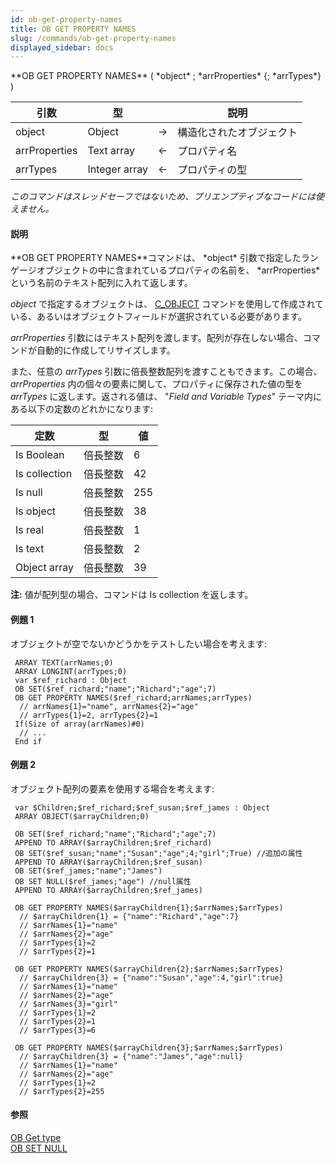 ```yaml
---
id: ob-get-property-names
title: OB GET PROPERTY NAMES
slug: /commands/ob-get-property-names
displayed_sidebar: docs
---
```


<!--REF #_command_.OB GET PROPERTY NAMES.Syntax-->**OB GET PROPERTY NAMES** ( *object* ; *arrProperties* {; *arrTypes*} )<!-- END REF-->
<!--REF #_command_.OB GET PROPERTY NAMES.Params-->
| 引数 | 型 |  | 説明 |
| --- | --- | --- | --- |
| object | Object | &#8594;  | 構造化されたオブジェクト |
| arrProperties | Text array | &#8592; | プロパティ名 |
| arrTypes | Integer array | &#8592; | プロパティの型 |

<!-- END REF-->

*このコマンドはスレッドセーフではないため、プリエンプティブなコードには使えません。*


#### 説明 

<!--REF #_command_.OB GET PROPERTY NAMES.Summary-->**OB GET PROPERTY NAMES**コマンドは、 *object* 引数で指定したランゲージオブジェクトの中に含まれているプロパティの名前を、 *arrProperties* という名前のテキスト配列に入れて返します。<!-- END REF-->

*object* で指定するオブジェクトは、 [C\_OBJECT](c-object.md) コマンドを使用して作成されている、あるいはオブジェクトフィールドが選択されている必要があります。

*arrProperties* 引数にはテキスト配列を渡します。配列が存在しない場合、コマンドが自動的に作成してリサイズします。

また、任意の *arrTypes* 引数に倍長整数配列を渡すこともできます。この場合、 *arrProperties* 内の個々の要素に関して、プロパティに保存された値の型を *arrTypes* に返します。返される値は、 "*Field and Variable Types*" テーマ内にある以下の定数のどれかになります:

| 定数            | 型    | 値   |
| ------------- | ---- | --- |
| Is Boolean    | 倍長整数 | 6   |
| Is collection | 倍長整数 | 42  |
| Is null       | 倍長整数 | 255 |
| Is object     | 倍長整数 | 38  |
| Is real       | 倍長整数 | 1   |
| Is text       | 倍長整数 | 2   |
| Object array  | 倍長整数 | 39  |

**注:** 値が配列型の場合、コマンドは Is collection を返します。

#### 例題 1 

オブジェクトが空でないかどうかをテストしたい場合を考えます:

```4d
 ARRAY TEXT(arrNames;0)
 ARRAY LONGINT(arrTypes;0)
 var $ref_richard : Object
 OB SET($ref_richard;"name";"Richard";"age";7)
 OB GET PROPERTY NAMES($ref_richard;arrNames;arrTypes)
  // arrNames{1}="name", arrNames{2}="age"
  // arrTypes{1}=2, arrTypes{2}=1
 If(Size of array(arrNames)#0)
  // ...
 End if
```

#### 例題 2 

オブジェクト配列の要素を使用する場合を考えます:

```4d
 var $Children;$ref_richard;$ref_susan;$ref_james : Object
 ARRAY OBJECT($arrayChildren;0)
 
 OB SET($ref_richard;"name";"Richard";"age";7)
 APPEND TO ARRAY($arrayChildren;$ref_richard)
 OB SET($ref_susan;"name";"Susan";"age";4;"girl";True) //追加の属性
 APPEND TO ARRAY($arrayChildren;$ref_susan)
 OB SET($ref_james;"name";"James")
 OB SET NULL($ref_james;"age") //null属性
 APPEND TO ARRAY($arrayChildren;$ref_james)
 
 OB GET PROPERTY NAMES($arrayChildren{1};$arrNames;$arrTypes)
  // $arrayChildren{1} = {"name":"Richard","age":7}
  // $arrNames{1}="name"
  // $arrNames{2}="age"
  // $arrTypes{1}=2
  // $arrTypes{2}=1
 
 OB GET PROPERTY NAMES($arrayChildren{2};$arrNames;$arrTypes)
  // $arrayChildren{3} = {"name":"Susan","age":4,"girl":true}
  // $arrNames{1}="name"
  // $arrNames{2}="age"
  // $arrNames{3}="girl"
  // $arrTypes{1}=2
  // $arrTypes{2}=1
  // $arrTypes{3}=6
 
 OB GET PROPERTY NAMES($arrayChildren{3};$arrNames;$arrTypes)
  // $arrayChildren{3} = {"name":"James","age":null}
  // $arrNames{1}="name"
  // $arrNames{2}="age"
  // $arrTypes{1}=2
  // $arrTypes{2}=255
```

#### 参照 

[OB Get type](ob-get-type.md)  
[OB SET NULL](ob-set-null.md)  